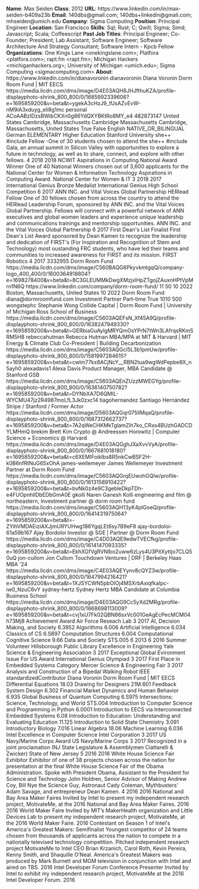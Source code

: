 **Name**: Max Seiden
**Class**: 2012
**URL**: https://www\.linkedin\.com/in/max\-seiden\-b409a23b
**Email**: 140dbs@gmail\.com; 140dbs\+linkedin@gmail\.com; mhseiden@umich\.edu
**Company**: Sigma Computing
**Position**: Principal Engineer
**Location**: San Francisco
**Skills**: Sql; Rust; C; Qwill; Sigma; Simd; Javascript; Scala; Coffeescript
**Past Job Titles**: Principal Engineer; Co\-Founder; President; Lab Assistant; Software Engineer; Software Architecture And Strategy Consultant; Software Intern \- Kpcb Fellow
**Organizations**: One Kings Lane <onekingslane\.com>; Platfora <platfora\.com>; rapt\.fm <rapt\.fm>; Michigan Hackers <michiganhackers\.org>; University of Michigan <umich\.edu>; Sigma Computing <sigmacomputing\.com>
**About**: https://www\.linkedin\.com/in/dianavoronin dianavoronin Diana Voronin Dorm Room Fund | MIT EECS https://media\.licdn\.com/dms/image/D4E03AQH8JHJfthuKZA/profile\-displayphoto\-shrink\_800\_800/0/1685992339606?e=1695859200&v=beta&t=ygekA3cHzJ9\_lfJsAZvEvW\-nM9iA3xduyg\_eli8g1mc personal ACoAABzIDzsBWibCKXn0g86YdQXYBKtRo8MY\_e4 482873147 United States Cambridge, Massachusetts Cambridge Massachusetts Cambridge, Massachusetts, United States True False English NATIVE\_OR\_BILINGUAL German ELEMENTARY Higher Education Stanford University she\+\+ \#include Fellow \-One of 30 students chosen to attend the she\+\+ \#include Gala, an annual summit in Silicon Valley with opportunities to explore a future in technology, as well as to share, connect, and explore with other fellows\. 4 2018 2018 NCWIT Aspirations in Computing National Award Winner One of 40 National Winners chosen out of 3,600 applicants for the National Center for Women & Information Technology Aspirations in Computing Award\. National Center for Women & IT 3 2018 2017 International Genius Bronze Medalist International Genius High School Competition 6 2017 ANN INC\. and Vital Voices Global Partnership HERlead Fellow  One of 30 fellows chosen from across the country to attend the HERlead Leadership Forum, sponsored by ANN INC\. and the Vital Voices Global Partnership\. Fellows will connect with a powerful network of ANN executives and global women leaders and experience unique leadership and communications trainings and mentorship opportunities\. ANN INC\. and the Vital Voices Global Partnership 6 2017 First Dean's List Finalist First Dean's List Award sponsored by Dean Kamen to recognize the leadership and dedication of FIRST's \(For Inspiration and Recognition of Stem and Technology\) most oustanding FRC students, who have led their teams and communities to increased awareness for FIRST and its mission\. FIRST Robotics 4 2017 3332955 Dorm Room Fund https://media\.licdn\.com/dms/image/C560BAQG6PkyvkmtgqQ/company\-logo\_400\_400/0/1600364918804?e=1698278400&v=beta&t=8C3GLEUMMkDwgXMzjxlHpZTgojZAuxnHPtVpMrn1N6Q https://www\.linkedin\.com/company/dorm\-room\-fund/ 11 50 10 2022 Boston, Massachusetts, United States 10 2022 Dorm Room Fund diana@dormroomfund\.com Investment Partner Part\-time True 1010 500 wongstephc Stephanie Wong Collide Capital | Dorm Room Fund | University of Michigan Ross School of Business https://media\.licdn\.com/dms/image/C5603AQEFsN\_Xf45A9Q/profile\-displayphoto\-shrink\_800\_800/0/1638247949330?e=1695859200&v=beta&t=GERbiaGuAylgMRYQmOsYPrN7tWn3LAfrqsRKmSRM5H8 rebeccahutman Rebecca Hutman MBA/MPA at MIT & Harvard | MIT Energy & Climate Club Co\-President | Building Decarbonization https://media\.licdn\.com/dms/image/C5603AQGcI5L3b1pmUw/profile\-displayphoto\-shrink\_800\_800/0/1581997284615?e=1695859200&v=beta&t=cwlm77kx8ACjNcY\_\_RBN2tua9wgWdPepbe8X\_n5ayh0 alexadavis1 Alexa Davis Product Manager, MBA Candidate @ Stanford GSB https://media\.licdn\.com/dms/image/C5603AQEnZUzzMWEGYg/profile\-displayphoto\-shrink\_800\_800/0/1636140750782?e=1695859200&v=beta&t=DYNbXA7D6QMIL\-WYCMU47jz2R4987moLfL3Jk0zxc14 tiagohernandez Santiago Hernández Stripe / Stanford / Former Actor https://media\.licdn\.com/dms/image/D5603AQGqr075llMqaQ/profile\-displayphoto\-shrink\_800\_800/0/1687312662737?e=1695859200&v=beta&t=7A2qWeCHKMkTglamZih7ko\_CRxs4BUzhGADCDYLMHmQ brekim Brett Kim Crypto @ Andreessen Horowitz | Computer Science \+ Economics @ Harvard https://media\.licdn\.com/dms/image/D4E03AQGghJXaXvvVyA/profile\-displayphoto\-shrink\_800\_800/0/1667681018180?e=1695859200&v=beta&t=c6XEMIFoikIbs8R5nkCwBSF2H\-k0B6nfRtNuG65xOhA james\-wellemeyer James Wellemeyer Investment Partner at Dorm Room Fund https://media\.licdn\.com/dms/image/C5603AQGrqEUwohGQlw/profile\-displayphoto\-shrink\_800\_800/0/1613158910422?e=1695859200&v=beta&t=bvNk0z4e9C3gebleDkpTDh\-e4FUOpnhllDbEDbGmA0E gkolli Naren Ganesh Kolli engineering and film @ northeastern, investment partner @ dorm room fund https://media\.licdn\.com/dms/image/C5603AQH13yK4pIGoeQ/profile\-displayphoto\-shrink\_800\_800/0/1641431975064?e=1695859200&v=beta&t=\-ZYihVMDAEiziAXJjmURYUHwg186YgqLEt8sy7B9eF8 ajay\-bordoloi\-61a59b167 Ajay Bordoloi Investor @ SGE | Partner @ Dorm Room Fund https://media\.licdn\.com/dms/image/C4D03AQE9edwTVECfkg/profile\-displayphoto\-shrink\_800\_800/0/1614147093335?e=1695859200&v=beta&t=EkhXGfVgRVNlbo2uww6zLys4U3PitXyttjo7CLQ50uQ jon\-cullom Jon Cullom Touchdown Ventures | DRF | Berkeley Haas MBA '24 https://media\.licdn\.com/dms/image/C4E03AQEYynv8cQYZ3w/profile\-displayphoto\-shrink\_800\_800/0/1647994216421?e=1695859200&v=beta&t=1XJSYCWN5pbOlOj4MSXrbAxiqfkaIpc\-iw0\_NzuC6vY sydney\-hertz Sydney Hertz MBA Candidate at Columbia Business School https://media\.licdn\.com/dms/image/D4E03AQG9Cc5yXd2MRg/profile\-displayphoto\-shrink\_800\_800/0/1668698113009?e=1695859200&v=beta&t=cvj1xU7Fk02QBN86sxVc001GeAgEcPecMCM04h73Mj8 Achievement Award Air Force Reseach Lab 3 2017 AI, Decision Making, and Society 6\.3952 Algorithms 6\.006 Artificial Intelligence 6\.034 Classics of CS 6\.S897 Computation Structures 6\.004 Computational Cognitive Science 9\.66 Data and Society STS\.005 6 2013 6 2016 Summer Volunteer Hillsborough Public Library Excellence in Engineering Yale Science & Engineering Association 3 2017 Exceptional Global Evironment Issue For US Award International Genius Olympiad 3 2017 First Place in Embedded Systems Category Mercer Science & Engineering Fair 3 2017 Analysis and Construction of a Bipedal Walking Robot IEEE standardizedContributor Diana Voronin Dorm Room Fund | MIT EECS Differential Equations 18\.03 Drawing for Designers 21M\.601 Feedback System Design 6\.302 Financial Market Dynamics and Human Behavior 6\.935 Global Business of Quantum Computing 6\.S975 Intersections: Science, Technology, and World STS\.004 Introduction to Computer Science and Programming in Python 6\.0001 Introduction to EECS via Interconnected Embedded Systems 6\.08 Introduction to Education: Understanding and Evaluating Education 11\.125 Introduction to Solid State Chemistry 3\.091 Introductory Biology 7\.016 Linear Algebra 18\.06 Machine Learning 6\.036 Intel Excellence in Computer Science Intel Corporation 3 2017 US Navy/Marine Corps Award US Navy/Marine Corps 3 2017 Recognized in a joint proclamation \(NJ State Legislature & Assemblymen Ciattarelli & Zwicker\) State of New Jersey 5 2016 2016 White House Science Fair Exhibitor Exhibitor of one of 38 projects chosen across the nation for presentation at the final White House Science Fair of the Obama Administration\. Spoke with President Obama, Assistant to the President for Science and Technology John Holdren, Senior Advisor of Making Andrew Coy, Bill Nye the Science Guy, Astronaut Cady Coleman, Mythbusters’ Adam Savage, and entrepreneur Dean Kamen\. 4 2016 2016 National and Bay Area Maker Faires Invited by Intel to present my independent research project, MotivateMe, at the 2016 National and Bay Area Maker Faires\. 2016 2016 World Maker Faire Invited by MIT’s MakerHealth organization and Little Devices Lab to present my independent research project, MotivateMe, at the 2016 World Maker Faire\. 2016 Contestant on Season 1 of Intel's America's Greatest Makers: Semifinalist Youngest competitor of 24 teams chosen from thousands of applicants across the nation to compete in a nationally televised technology competition\. Pitched independent research project MotivateMe to Intel CEO Brian Krzanich, Carol Roth, Kevin Pereira, Kenny Smith, and Shaquille O’Neal\. America's Greatest Makers was produced by Mark Burnett and MGM television in conjunction with Intel and aired on TBS\. 2016 Intel Developer Forum Conference Presenter Invited by Intel to exhibit my independent research project, MotivateMe at the 2016 Intel Developer Forum\. 2016
